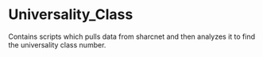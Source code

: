 Universality_Class
==================

Contains scripts which pulls data from sharcnet and then analyzes it to find the universality class number.
